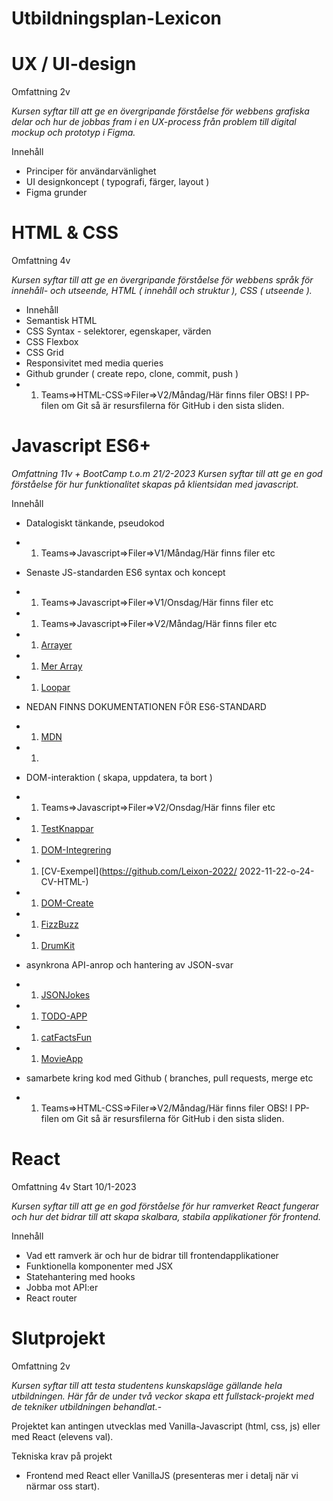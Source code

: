 # Utbildningsplan-Lexicon

# UX / UI-design
Omfattning 2v

*Kursen syftar till att ge en övergripande förståelse för webbens grafiska delar och hur de jobbas fram i en UX-process från problem till digital mockup och prototyp i Figma.*

Innehåll
- Principer för användarvänlighet
- UI designkoncept ( typografi, färger, layout )
- Figma grunder


# HTML & CSS
Omfattning 4v

*Kursen syftar till att ge en övergripande förståelse för webbens språk för innehåll- och utseende, HTML ( innehåll och struktur ), CSS ( utseende ).*

- Innehåll
- Semantisk HTML
- CSS Syntax - selektorer, egenskaper, värden
- CSS Flexbox
- CSS Grid
- Responsivitet med media queries
- Github grunder ( create repo, clone, commit, push )
- 1. Teams=>HTML-CSS=>Filer=>V2/Måndag/Här finns filer OBS! I PP-filen om Git så är resursfilerna för GitHub i den sista sliden.


# Javascript ES6+
*Omfattning 11v + BootCamp t.o.m 21/2-2023
Kursen syftar till att ge en god förståelse för hur funktionalitet skapas på klientsidan med javascript.*

Innehåll
- Datalogiskt tänkande, pseudokod

- 1. Teams=>Javascript=>Filer=>V1/Måndag/Här finns filer etc

- Senaste JS-standarden ES6 syntax och koncept

- 1. Teams=>Javascript=>Filer=>V1/Onsdag/Här finns filer etc

- 1. Teams=>Javascript=>Filer=>V2/Måndag/Här finns filer etc

- 1. [Arrayer](https://github.com/Leixon-2022/2022-10-27-o-11-01-o-11-03-JavaScript-ArrayerObject-)

- 1. [Mer Array](https://github.com/Leixon-2022/2022-11-08-Arrays-Continuation)

- 1. [Loopar](https://github.com/Leixon-2022/2022-11-10-Object-Arrayer-Loopar-Repititon)

- NEDAN FINNS DOKUMENTATIONEN FÖR ES6-STANDARD

- 1. [MDN](https://developer.mozilla.org/en-US/docs/Web/JavaScript)

- 1. [](https://www.w3schools.com/)

- DOM-interaktion ( skapa, uppdatera, ta bort )

- 1. Teams=>Javascript=>Filer=>V2/Onsdag/Här finns filer etc

- 1. [TestKnappar](https://github.com/Leixon-2022/testEvent)

- 1. [DOM-Integrering](https://github.com/Leixon-2022/2022-11-24-DOM-Integrering/blob/master/index.html)

- 1. [CV-Exempel](https://github.com/Leixon-2022/
2022-11-22-o-24-CV-HTML-)

- 1. [DOM-Create](https://github.com/Leixon-2022/2022-11-29-Dom-Integrering-createElement)

- 1. [FizzBuzz](https://github.com/Leixon-2022/fizzBuzz)

- 1. [DrumKit](https://github.com/Leixon-2022/DrumKitStart)

- asynkrona API-anrop och hantering av JSON-svar

- 1. [JSONJokes](https://github.com/Leixon-2022/13-12-22-JSONJokes)

- 1. [TODO-APP](https://github.com/Leixon-2022/Todo-App)

- 1. [catFactsFun](https://github.com/Leixon-2022/catFactsFun)

- 1. [MovieApp](https://github.com/Leixon-2022/ProjectMovieApp)

- samarbete kring kod med Github ( branches, pull requests, merge etc

- 1. Teams=>HTML-CSS=>Filer=>V2/Måndag/Här finns filer OBS! I PP-filen om Git så är resursfilerna för GitHub i den sista sliden.

# React

Omfattning 4v Start 10/1-2023

*Kursen syftar till att ge en god förståelse för hur ramverket React fungerar och hur det bidrar till att skapa skalbara, stabila applikationer för frontend.*

Innehåll
- Vad ett ramverk är och hur de bidrar till frontendapplikationer
- Funktionella komponenter med JSX
- Statehantering med hooks
- Jobba mot API:er
- React router


# Slutprojekt
Omfattning 2v

*Kursen syftar till att testa studentens kunskapsläge gällande hela utbildningen. Här får de under två veckor skapa ett fullstack-projekt med de tekniker utbildningen behandlat.*- 

Projektet kan antingen utvecklas med Vanilla-Javascript (html, css, js) eller med React (elevens val). 

Tekniska krav på projekt
- Frontend med React eller VanillaJS (presenteras mer i detalj när vi närmar oss start).
